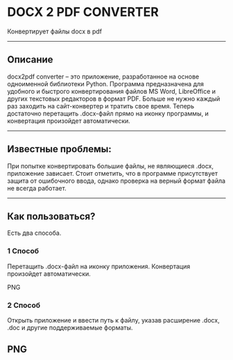 # DOCX 2 PDF CONVERTER

Конвертирует файлы docx в pdf

---

## Описание

docx2pdf converter – это приложение, разработанное на основе одноименной библиотеки Python. Программа предназначена для удобного и быстрого конвертирования файлов MS Word, LibreOffice и других текстовых редакторов в формат PDF. Больше не нужно каждый раз заходить на сайт-конвертер и тратить свое время.
Теперь достаточно перетащить .docx-файл прямо на иконку программы, и конвертация произойдет автоматически.

---

## Известные проблемы:

При попытке конвертировать большие файлы, не являющиеся .docx, приложение зависает.
Стоит отметить, что в программе присутствует защита от ошибочного ввода, однако проверка на верный формат файла не всегда работает.

---

## Как пользоваться?
Есть два способа.

### 1 Способ
Перетащить .docx-файл на иконку приложения. Конвертация произойдет автоматически.

PNG

### 2 Способ
Открыть приложение и ввести путь к файлу, указав расширение .docx, .doc и другие поддерживаемые форматы.

PNG
---
